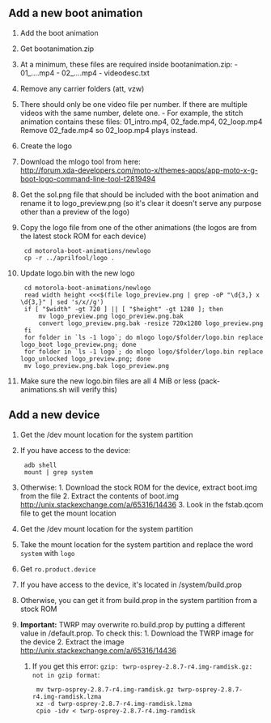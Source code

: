 Add a new boot animation
---

1. Add the boot animation
  1. Get bootanimation.zip
  1. At a minimum, these files are required inside bootanimation.zip:
    - 01_....mp4
    - 02_....mp4
    - videodesc.txt
  1. Remove any carrier folders (att, vzw)
  2. There should only be one video file per number. If there are multiple videos with the same number, delete one.
    - For example, the stitch animation contains these files: 01_intro.mp4, 02_fade.mp4, 02_loop.mp4  
      Remove 02_fade.mp4 so 02_loop.mp4 plays instead.
2. Create the logo
  1. Download the mlogo tool from here:  
    http://forum.xda-developers.com/moto-x/themes-apps/app-moto-x-g-boot-logo-command-line-tool-t2819494
  2. Get the sol.png file that should be included with the boot animation and rename it to logo_preview.png (so it's clear it doesn't serve any purpose other than a preview of the logo)
  3. Copy the logo file from one of the other animations (the logos are from the latest stock ROM for each device)

          cd motorola-boot-animations/newlogo
          cp -r ../aprilfool/logo .

  4. Update logo.bin with the new logo

          cd motorola-boot-animations/newlogo
          read width height <<<$(file logo_preview.png | grep -oP "\d{3,} x \d{3,}" | sed 's/x//g')
          if [ "$width" -gt 720 ] || [ "$height" -gt 1280 ]; then
              mv logo_preview.png logo_preview.png.bak
              convert logo_preview.png.bak -resize 720x1280 logo_preview.png
          fi
          for folder in `ls -1 logo`; do mlogo logo/$folder/logo.bin replace logo_boot logo_preview.png; done
          for folder in `ls -1 logo`; do mlogo logo/$folder/logo.bin replace logo_unlocked logo_preview.png; done
          mv logo_preview.png.bak logo_preview.png

  5. Make sure the new logo.bin files are all 4 MiB or less (pack-animations.sh will verify this)


Add a new device
---

1. Get the /dev mount location for the system partition
  1. If you have access to the device:

          adb shell
          mount | grep system

  2. Otherwise:
    1. Download the stock ROM for the device, extract boot.img from the file
    2. Extract the contents of boot.img  
      http://unix.stackexchange.com/a/65316/14436
    3. Look in the fstab.qcom file to get the mount location
2. Get the /dev mount location for the system partition
  1. Take the mount location for the system partition and replace the word `system` with `logo`
3. Get `ro.product.device`
  1. If you have access to the device, it's located in /system/build.prop
  2. Otherwise, you can get it from build.prop in the system partition from a stock ROM
  3. **Important:** TWRP may overwrite ro.build.prop by putting a different value in /default.prop. To check this:
    1. Download the TWRP image for the device
    2. Extract the image  
      http://unix.stackexchange.com/a/65316/14436
      1. If you get this error: `gzip: twrp-osprey-2.8.7-r4.img-ramdisk.gz: not in gzip format`:

              mv twrp-osprey-2.8.7-r4.img-ramdisk.gz twrp-osprey-2.8.7-r4.img-ramdisk.lzma
              xz -d twrp-osprey-2.8.7-r4.img-ramdisk.lzma
              cpio -idv < twrp-osprey-2.8.7-r4.img-ramdisk
